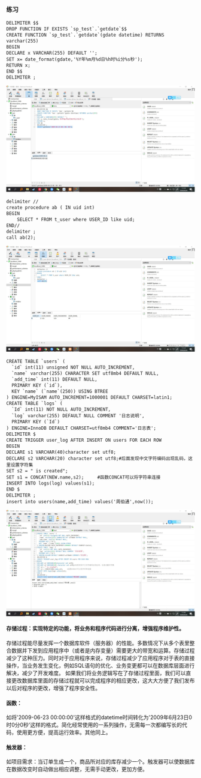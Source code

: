 ### 练习

```
DELIMITER $$
DROP FUNCTION IF EXISTS `sp_test`.`getdate`$$
CREATE FUNCTION `sp_test`.`getdate`(gdate datetime) RETURNS varchar(255)
BEGIN
DECLARE x VARCHAR(255) DEFAULT '';
SET x= date_format(gdate,'%Y年%m月%d日%h时%i分%s秒');
RETURN x;
END $$
DELIMITER ;
```
![image](https://github.com/bige1997372/Database-Concepts/blob/master/%E7%AC%AC%E4%B9%9D%E5%91%A8%E4%BD%9C%E4%B8%9A_%E9%A1%B9%E7%9B%AE%E8%B0%83%E7%A0%94/1.jpg)
```
delimiter //
create procedure ab ( IN uid int)
BEGIN
    SELECT * FROM t_user where USER_ID like uid;
END//
delimiter ;
call ab(2);
```
![image](https://github.com/bige1997372/Database-Concepts/blob/master/%E7%AC%AC%E4%B9%9D%E5%91%A8%E4%BD%9C%E4%B8%9A_%E9%A1%B9%E7%9B%AE%E8%B0%83%E7%A0%94/2.jpg)
```
CREATE TABLE `users` (
  `id` int(11) unsigned NOT NULL AUTO_INCREMENT,
  `name` varchar(255) CHARACTER SET utf8mb4 DEFAULT NULL,
  `add_time` int(11) DEFAULT NULL,
  PRIMARY KEY (`id`),
  KEY `name` (`name`(250)) USING BTREE
) ENGINE=MyISAM AUTO_INCREMENT=1000001 DEFAULT CHARSET=latin1;
CREATE TABLE `logs` (
  `Id` int(11) NOT NULL AUTO_INCREMENT,
  `log` varchar(255) DEFAULT NULL COMMENT '日志说明',
  PRIMARY KEY (`Id`)
) ENGINE=InnoDB DEFAULT CHARSET=utf8mb4 COMMENT='日志表';
DELIMITER $
CREATE TRIGGER user_log AFTER INSERT ON users FOR EACH ROW
BEGIN
DECLARE s1 VARCHAR(40)character set utf8;
DECLARE s2 VARCHAR(20) character set utf8;#后面发现中文字符编码出现乱码，这里设置字符集
SET s2 = " is created";
SET s1 = CONCAT(NEW.name,s2);     #函数CONCAT可以将字符串连接
INSERT INTO logs(log) values(s1);
END $
DELIMITER ;
insert into users(name,add_time) values('周伯通',now());
```
![image](https://github.com/bige1997372/Database-Concepts/blob/master/%E7%AC%AC%E4%B9%9D%E5%91%A8%E4%BD%9C%E4%B8%9A_%E9%A1%B9%E7%9B%AE%E8%B0%83%E7%A0%94/3.jpg)
#### 存储过程：实现特定的功能，将业务和程序代码进行分离，增强程序维护性。

  存储过程能尽量发挥一个数据库软件（服务器）的性能。多数情况下从多个表里整合数据并下发到应用程序中（或者是内存变量）需要更大的带宽和运算。存储过程减少了这种压力。同时对于应用程序来说，存储过程减少了应用程序对于表的直接操作，当业务发生变化，例如SQL语句的优化、业务变更都可以在数据库层面进行解决，减少了开发难度。
  如果我们将业务逻辑写在了存储过程里面，我们可以直接更改数据库里面的存储过程就可以完成程序的相应更改，这大大方便了我们发布以后对程序的更改，增强了程序安全性。

#### 函数：
如将'2009-06-23 00:00:00'这样格式的datetime时间转化为'2009年6月23日0时0分0秒'这样的格式。简化经常使用的一系列操作，无需每一次都编写长的代码，使用更方便，提高运行效率。其他同上。

#### 触发器：
如项目需求：当订单生成一个，商品所对应的库存减少一个。触发器可以使数据库在数据改变时自动做出相应调整，无需手动更改，更加方便。
